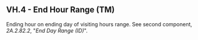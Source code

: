 ## VH.4 - End Hour Range (TM)

Ending hour on ending day of visiting hours range. See second component, _2A.2.82.2_, "_End Day Range (ID)_".
